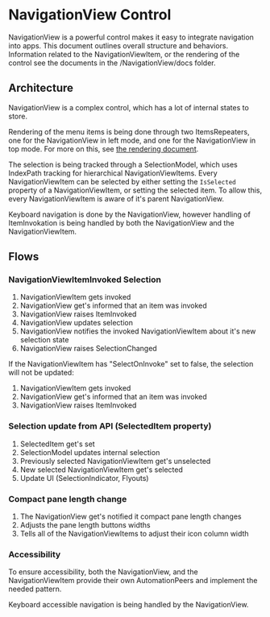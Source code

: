 # NavigationView Control

NavigationView is a powerful control makes it easy to integrate navigation into apps.
This document outlines overall structure and behaviors.
Information related to the NavigationViewItem, or the rendering of the control see the documents in the /NavigationView/docs folder.

## Architecture

NavigationView is a complex control, which has a lot of internal states to store.

Rendering of the menu items is being done through two ItemsRepeaters, one for the NavigationView in left mode, and one for the NavigationView in top mode.
For more on this, see [the rendering document](./docs/rendering.md).

The selection is being tracked through a SelectionModel, which uses IndexPath tracking for hierarchical NavigationViewItems.
Every NavigationViewItem can be selected by either setting the `IsSelected` property of a NavigationViewItem, or setting the selected item.
To allow this, every NavigationViewItem is aware of it's parent NavigationView.

Keyboard navigation is done by the NavigationView, however handling of ItemInvokation is being handled by both the NavigationView and the NavigationViewItem.

## Flows

### NavigationViewItemInvoked Selection

1. NavigationViewItem gets invoked
2. NavigationView get's informed that an item was invoked
3. NavigationView raises ItemInvoked
4. NavigationView updates selection
5. NavigationView notifies the invoked NavigationViewItem about it's new selection state
6. NavigationView raises SelectionChanged

If the NavigationViewItem has "SelectOnInvoke" set to false, the selection will not be updated:

1. NavigationViewItem gets invoked
2. NavigationView get's informed that an item was invoked
3. NavigationView raises ItemInvoked

### Selection update from API (SelectedItem property)

1. SelectedItem get's set
2. SelectionModel updates internal selection
3. Previously selected NavigationViewItem get's unselected
3. New selected NavigationViewItem get's selected
4. Update UI (SelectionIndicator, Flyouts)


### Compact pane length change
1. The NavigationView get's notified it compact pane length changes
2. Adjusts the pane length buttons widths
3. Tells all of the NavigationViewItems to adjust their icon column width


### Accessibility

To ensure accessibility, both the NavigationView, and the NavigationViewItem provide their own AutomationPeers and implement the needed pattern.

Keyboard accessible navigation is being handled by the NavigationView.